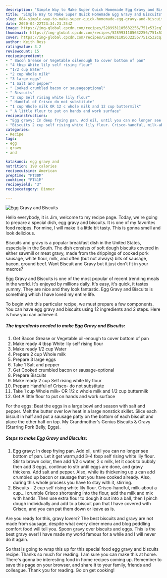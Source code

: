 ```yaml
---
description: "Simple Way to Make Super Quick Homemade Egg Gravy and Biscuits"
title: "Simple Way to Make Super Quick Homemade Egg Gravy and Biscuits"
slug: 684-simple-way-to-make-super-quick-homemade-egg-gravy-and-biscuits
date: 2020-04-22T23:34:23.254Z
image: https://img-global.cpcdn.com/recipes/5289931105632256/751x532cq70/egg-gravy-and-biscuits-recipe-main-photo.jpg
thumbnail: https://img-global.cpcdn.com/recipes/5289931105632256/751x532cq70/egg-gravy-and-biscuits-recipe-main-photo.jpg
cover: https://img-global.cpcdn.com/recipes/5289931105632256/751x532cq70/egg-gravy-and-biscuits-recipe-main-photo.jpg
author: Keith Ross
ratingvalue: 3.2
reviewcount: 15
recipeingredient:
- " Bacon Grease or Vegetable oilenough to cover bottom of pan"
- "4 tbsp White lily self rising flour"
- "1/2 cup Water"
- "2 cup Whole milk"
- "3 large eggs"
- "1 Salt and pepper"
- " Cooked crumbled bacon or sausageoptional"
- " Biscuits"
- "2 cup Self rising white lily flour"
- " Handful of Crisco do not substitute"
- "1 cup Whole milk OR 12 c whole milk and 12 cup buttermilk"
- " A little flour to put on hands and work surface"
recipeinstructions:
- "Egg gravy: In deep frying pan. Add oil, until you can no longer see bottom of pan. Let it get warm,add 3-4 tbsp self rising white lily flour. Stir to brown color, then add 1/2 c water, 2 c milk, let it cook to bubbly then add 3 eggs, continue to stir until eggs are done, and gravy thickens. Add salt and pepper. Also, while its thickening up u can add crumbled up bacon or sausage that you have cooked already. Also, during this whole process you have to stay with it, stirring."
- "Biscuits 2 cup self rising white lily flour. Crisco-handful, milk-about a cup...I crumble Crisco shortening into the flour, add the milk and mix with hands. Then use extra flour to dough it out into a ball, then I pinch dough individually and add to a biscuit pan that I have covered with Crisco, and you can pat them down or leave as is."
categories:
- Recipe
tags:
- egg
- gravy
- and

katakunci: egg gravy and 
nutrition: 198 calories
recipecuisine: American
preptime: "PT30M"
cooktime: "PT41M"
recipeyield: "3"
recipecategory: Dinner

---
```



![Egg Gravy and Biscuits](https://img-global.cpcdn.com/recipes/5289931105632256/751x532cq70/egg-gravy-and-biscuits-recipe-main-photo.jpg)

Hello everybody, it is Jim, welcome to my recipe page. Today, we're going to prepare a special dish, egg gravy and biscuits. It is one of my favorites food recipes. For mine, I will make it a little bit tasty. This is gonna smell and look delicious.

Biscuits and gravy is a popular breakfast dish in the United States, especially in the South. The dish consists of soft dough biscuits covered in either sawmill or meat gravy, made from the drippings of cooked pork sausage, white flour, milk, and often (but not always) bits of sausage, bacon, ground beef. Want Biscuit and Gravy but it just don&#39;t fit in your macros?

Egg Gravy and Biscuits is one of the most popular of recent trending meals in the world. It's enjoyed by millions daily. It's easy, it's quick, it tastes yummy. They are nice and they look fantastic. Egg Gravy and Biscuits is something which I have loved my entire life.


To begin with this particular recipe, we must prepare a few components. You can have egg gravy and biscuits using 12 ingredients and 2 steps. Here is how you can achieve it.

<!--inarticleads1-->

##### The ingredients needed to make Egg Gravy and Biscuits:

1. Get  Bacon Grease or Vegetable oil-enough to cover bottom of pan
1. Make ready 4 tbsp White lily self rising flour
1. Make ready 1/2 cup Water
1. Prepare 2 cup Whole milk
1. Prepare 3 large eggs
1. Take 1 Salt and pepper
1. Get  Cooked crumbled bacon or sausage-optional
1. Prepare  Biscuits
1. Make ready 2 cup Self rising white lily flour
1. Prepare  Handful of Crisco- do not substitute
1. Take 1 cup Whole milk- OR 1/2 c whole milk and 1/2 cup buttermilk
1. Get  A little flour to put on hands and work surface


For the eggs: Beat the eggs in a large bowl and season with salt and pepper. Melt the butter over low heat in a large nonstick skillet. Slice each biscuit in half and put a sausage patty on the bottom of each biscuit and place the other half on top. My Grandmother&#39;s Genius Biscuits &amp; Gravy (Starring Pork Belly, Eggs). 

<!--inarticleads2-->

##### Steps to make Egg Gravy and Biscuits:

1. Egg gravy: In deep frying pan. Add oil, until you can no longer see bottom of pan. Let it get warm,add 3-4 tbsp self rising white lily flour. Stir to brown color, then add 1/2 c water, 2 c milk, let it cook to bubbly then add 3 eggs, continue to stir until eggs are done, and gravy thickens. Add salt and pepper. Also, while its thickening up u can add crumbled up bacon or sausage that you have cooked already. Also, during this whole process you have to stay with it, stirring.
1. Biscuits - 2 cup self rising white lily flour. Crisco-handful, milk-about a cup...I crumble Crisco shortening into the flour, add the milk and mix with hands. Then use extra flour to dough it out into a ball, then I pinch dough individually and add to a biscuit pan that I have covered with Crisco, and you can pat them down or leave as is.


Are you ready for this, gravy lovers? The best biscuits and gravy are not made from sausage, despite what every diner menu and blog peddling comfort food will tell you. Spoon gravy over biscuits and eggs. This is the best gravy ever! I have made my world famous for a while and I will never do it again. 

So that is going to wrap this up for this special food egg gravy and biscuits recipe. Thanks so much for reading. I am sure you can make this at home. There's gonna be interesting food in home recipes coming up. Remember to save this page on your browser, and share it to your family, friends and colleague. Thank you for reading. Go on get cooking!
